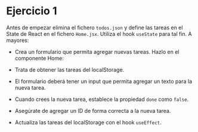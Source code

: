 # Ejercicio 1

Antes de empezar elimina el fichero `todos.json` y define las tareas en el State de React en el fichero `Home.jsx`. Utiliza el hook `useState` para tal fin. A mayores:

-   Crea un formulario que permita agregar nuevas tareas. Hazlo en el componente Home:

-   Trata de obtener las tareas del localStorage.

-   El formulario deberá tener un input que permita agregar un texto para la nueva tarea.

-   Cuando crees la nueva tarea, establece la propiedad `done` como `false`.

-   Asegúrate de agregar un ID de forma correcta a la nueva tarea.

-   Actualiza las tareas del localStorage con el hook `useEffect`.
